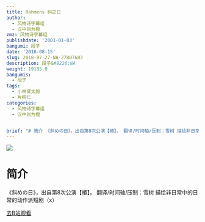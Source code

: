 ```yaml
---
title: Rahmens 斜之日
author:
  - 风物诗字幕组
  - 汉中则为橙
zmz: 风物诗字幕组
publishdate: '2001-01-03'
bangumi: 段子
date: '2018-08-15'
slug: 2018-07-27-NA-27807683
description: 段子&#8226;NA
weight: 19185.0
bangumis:
  - 段子
tags:
  - 小林贤太郎
  - 片桐仁
categories:
  - 风物诗字幕组
  - 汉中则为橙


brief: "# 简介 《斜めの日》，出自第8次公演【椿】。 翻译/时间轴/压制：雪树 描绘非日常中的日常的动作派短剧（x）"
---
```

![](https://i.imgur.com/p7eq48x.jpg)
# 简介  
《斜めの日》，出自第8次公演【椿】。
翻译/时间轴/压制：雪树
描绘非日常中的日常的动作派短剧（x）  

[去B站观看](https://www.bilibili.com/video/av27807683/)
 
